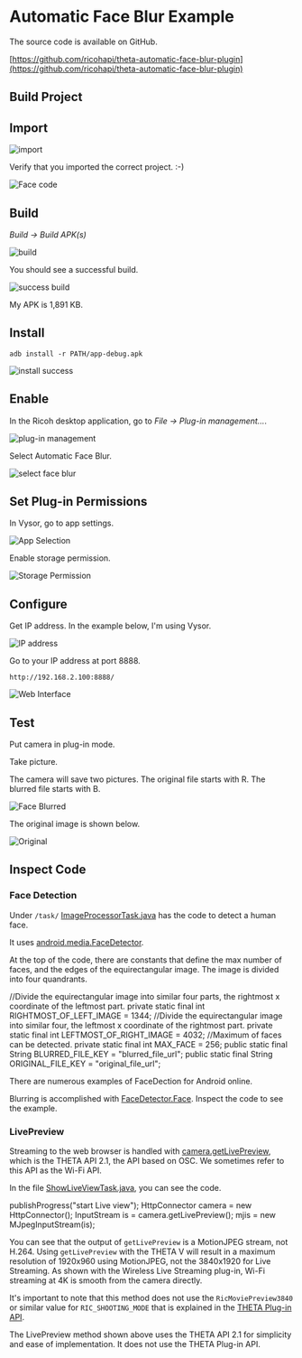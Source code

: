 # Automatic Face Blur Example

The source code is available on GitHub.  

[https://github.com/ricohapi/theta-automatic-face-blur-plugin](https://github.com/ricohapi/theta-automatic-face-blur-plugin)

## Build Project

## Import

![import](/example/img/faceblur/import-project.png)

Verify that you imported the correct project.  :-)

![Face code](/example/img/faceblur/face-java.png)

## Build

*Build -> Build APK(s)*

![build](/example/img/faceblur/build.png)

You should see a successful build.

![success build](/example/img/faceblur/build-success.png)

My APK is 1,891 KB.

## Install

    adb install -r PATH/app-debug.apk

![install success](/example/img/faceblur/install-success.png)


## Enable

In the Ricoh desktop application, go to *File -> Plug-in management...*.

![plug-in management](/example/img/faceblur/plug-in-management.png)

Select Automatic Face Blur.

![select face blur](/example/img/faceblur/select-face-blur.png)

## Set Plug-in Permissions

In Vysor, go to app settings.

![App Selection](/example/img/faceblur/app-selection.png)

Enable storage permission.

![Storage Permission](/example/img/faceblur/storage-permission.png)




## Configure

Get IP address. In the example below, I'm using Vysor.

![IP address](/example/img/faceblur/ip-address.png)

Go to your IP address at port 8888.

    http://192.168.2.100:8888/


![Web Interface](/example/img/faceblur/test-shot.png)


## Test

Put camera in plug-in mode. 

Take picture.

The camera will save two pictures. The original file starts with R. The 
blurred file starts with B.

![Face Blurred](/example/img/faceblur/face-blurred.png)

The original image is shown below.

![Original](/example/img/faceblur/original.png)

## Inspect Code

### Face Detection

Under `/task/` 
[ImageProcessorTask.java](https://github.com/ricohapi/theta-automatic-face-blur-plugin/blob/master/app/src/main/java/com/theta360/automaticfaceblur/task/ImageProcessorTask.java) has the code to detect a human face.

It uses [android.media.FaceDetector](https://developer.android.com/reference/android/media/FaceDetector).

At the top of the code, there are constants that define the max number of faces, and the edges
of the equirectangular image. The image is divided into four quandrants.

  //Divide the equirectangular image into similar four parts, the rightmost x coordinate of the leftmost part.
  private static final int RIGHTMOST_OF_LEFT_IMAGE = 1344;
  //Divide the equirectangular image into similar four, the leftmost x coordinate of the rightmost part.
  private static final int LEFTMOST_OF_RIGHT_IMAGE = 4032;
  //Maximum of faces can be detected.
  private static final int MAX_FACE = 256;
  public static final String BLURRED_FILE_KEY = "blurred_file_url";
  public static final String ORIGINAL_FILE_KEY = "original_file_url";

There are numerous examples of FaceDection for Android online.

Blurring is accomplished with [FaceDetector.Face](https://developer.android.com/reference/android/media/FaceDetector.Face). Inspect the code
to see the example.

### LivePreview

Streaming to the web browser is handled with [camera.getLivePreview](https://developers.theta360.com/en/docs/v2.1/api_reference/commands/camera.get_live_preview.html),
which is the THETA API 2.1, the API based on OSC. We sometimes refer to this API as the Wi-Fi API.

In the file [ShowLiveViewTask.java](https://github.com/ricohapi/theta-automatic-face-blur-plugin/blob/master/app/src/main/java/com/theta360/automaticfaceblur/task/ShowLiveViewTask.java), you can see the code.

  publishProgress("start Live view");
  HttpConnector camera = new HttpConnector();
  InputStream is = camera.getLivePreview();
  mjis = new MJpegInputStream(is);
 
You can see that the output of `getLivePreview` is a MotionJPEG stream, not H.264.
Using `getLivePreview` with the THETA V will result in a maximum
resolution of 1920x960 using MotionJPEG, not the 3840x1920 for
Live Streaming. As shown with the Wireless Live Streaming plug-in,
Wi-Fi streaming at 4K is smooth from the camera directly.

It's important to note that this method does not use the `RicMoviePreview3840` or similar value for `RIC_SHOOTING_MODE` that is explained in the 
[THETA Plug-in API](https://api.ricoh/docs/theta-plugin-reference/camera-api/).

The LivePreview method shown above uses the THETA API 2.1 for simplicity and ease of implementation. It does
not use the THETA Plug-in API.
